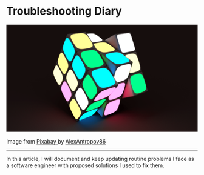 <!-- Copyright (c) 2023 Tobias Briones. All rights reserved. -->
<!-- SPDX-License-Identifier: CC-BY-4.0 -->
<!-- This file is part of https://github.com/tobiasbriones/blog -->

# Troubleshooting Diary

![Cover](images/cover.png)

<figcaption>

Image from
<it>
<a href="https://pixabay.com/illustrations/rubiks-cube-cube-rubik-puzzle-toy-2583645">
Pixabay
</a>
</it>
by <a href="https://pixabay.com/users/alexantropov86-2691829">AlexAntropov86</a>

</figcaption>

---

In this article, I will document and keep updating routine problems I face as a
software engineer with proposed solutions I used to fix them.
